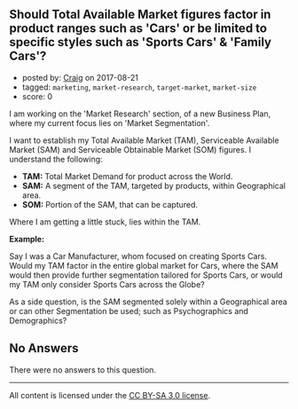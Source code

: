 ## Should Total Available Market figures factor in product ranges such as 'Cars' or be limited to specific styles such as 'Sports Cars' & 'Family Cars'?

- posted by: [Craig](https://stackexchange.com/users/7349435/craig) on 2017-08-21
- tagged: `marketing`, `market-research`, `target-market`, `market-size`
- score: 0

<p>I am working on the 'Market Research' section, of a new Business Plan, where my current focus lies on 'Market Segmentation'. </p>

<p>I want to establish my Total Available Market (TAM), Serviceable Available Market (SAM) and Serviceable Obtainable Market (SOM) figures.  I understand the following:</p>

<ul>
<li><strong>TAM:</strong>  Total Market Demand for product across the World.</li>
<li><strong>SAM:</strong>  A segment of the TAM, targeted by products, within Geographical area.</li>
<li><strong>SOM:</strong>  Portion of the SAM, that can be captured.</li>
</ul>

<p>Where I am getting a little stuck, lies within the TAM.  </p>

<p><strong>Example:</strong></p>

<p>Say I was a Car Manufacturer, whom focused on creating Sports Cars.  Would my TAM factor in the entire global market for Cars, where the SAM would then provide further segmentation tailored for Sports Cars, or would my TAM only consider Sports Cars across the Globe?    </p>

<p>As a side question, is the SAM segmented solely within a Geographical area or can other Segmentation be used; such as Psychographics and Demographics?</p>


## No Answers

There were no answers to this question.


---

All content is licensed under the [CC BY-SA 3.0 license](https://creativecommons.org/licenses/by-sa/3.0/).

